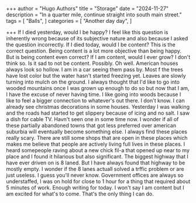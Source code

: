 +++
author = "Hugo Authors"
title = "Storage"
date = "2024-11-27"
description = "In a quarter mile, continue straight into south main street."
tags = [
    "Balls",
]
categories = [
    "Another day day",
]

+++
If I died yesterday, would I be happy? I feel like this question is inherently wrong because of its subjective nature and also because I asked the question incorrectly. If I died today, would I be content? This is the correct question. Being content is a lot more objective than being happy. But is being content even correct? If I am content, would I ever grow? I don't think so. Is it sad to not be content. Possibly. Oh well. American houses always look so hollow. I am in a car seeing them pass by. Most f the trees have lost color but the water hasn't started freezing yet. Leaves are slowly turning into mulch on the ground. I always thought that I'd like to go into wooded mountains once I was grown up enough to do so but now that I am, I have the excuse of never having time. I like going into woods because I like to feel a bigger connection to whatever's out there. I don't know. I can already see christmas decorations in some houses. Yesterday I was walking and the roads had started to get slippery because of icing and no salt. I saw a dish for cable TV. Havn't seen one in some time now. I wonder if all of these partially abandoned towns that got less preferred over american suburbia will eventually become something else. I always find these places really scary. There are still some shops that are open in these places which makes me believe that people are actively living full lives in these places. I heard somepeople raving about a new chick fil-a that opened up near to my place and I found it hilarious but also significant. The biggest highway that I have ever driven on is 8 laned. But I have always found that highway to be mostly empty. I wonder if the 8 lanes actuall solved a trffic problem or are just useless. I guess you'll never know. Government offices are always so understaffed, I was on hold for close to 1 hour for a thing that required about 5 minutes of work. Enough writing for today. I won't say I am content but I am excited for what's to come. That's the only thing I can do.
